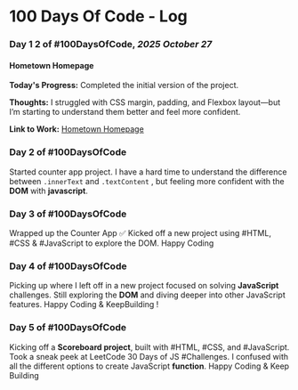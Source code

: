 # 100 Days Of Code - Log
<!--
### Day 0: February 30, 2016 (Example 1)
##### (delete me or comment me out)

**Today's Progress**: Fixed CSS, worked on canvas functionality for the app.

**Thoughts:** I really struggled with CSS, but, overall, I feel like I am slowly getting better at it. Canvas is still new for me, but I managed to figure out some basic functionality.

**Link to work:** [Calculator App](http://www.example.com)

### Day 0: February 30, 2016 (Example 2)
##### (delete me or comment me out)

**Today's Progress**: Fixed CSS, worked on canvas functionality for the app.

**Thoughts**: I really struggled with CSS, but, overall, I feel like I am slowly getting better at it. Canvas is still new for me, but I managed to figure out some basic functionality.

**Link(s) to work**: [Calculator App](http://www.example.com)


### Day 1: June 27, Monday

**Today's Progress**: I've gone through many exercises on FreeCodeCamp.

**Thoughts** I've recently started coding, and it's a great feeling when I finally solve an algorithm challenge after a lot of attempts and hours spent.

**Link(s) to work**
1. [Find the Longest Word in a String](https://www.freecodecamp.com/challenges/find-the-longest-word-in-a-string)
2. [Title Case a Sentence](https://www.freecodecamp.com/challenges/title-case-a-sentence)
-->

### Day 1 2 of #100DaysOfCode, *2025 October 27*  
#### Hometown Homepage

**Today's Progress:** Completed the initial version of the project.

**Thoughts:** I struggled with CSS margin, padding, and Flexbox layout—but I’m starting to understand them better and feel more confident.

**Link to Work:** [Hometown Homepage](https://2025-my-hometown-homepage.netlify.app/)


### Day 2 of #100DaysOfCode
Started counter app project. I have a hard time to understand the difference between `.innerText` and `.textContent` , but feeling more confident with the **DOM** with **javascript**.

### Day 3 of #100DaysOfCode
Wrapped up the Counter App ✅
Kicked off a new project using #HTML, #CSS & #JavaScript to explore the DOM.
Happy Coding

### Day 4 of #100DaysOfCode
Picking up where I left off in a new project focused on solving **JavaScript** challenges. Still exploring the **DOM** and diving deeper into other JavaScript features.
Happy Coding & KeepBuilding !

### Day 5 of #100DaysOfCode
Kicking off a **Scoreboard project**, built with #HTML, #CSS, and #JavaScript. Took a sneak peek at LeetCode 30 Days of JS #Challenges.
I confused with all the different options to create JavaScript **function**.
Happy Coding & Keep Building

